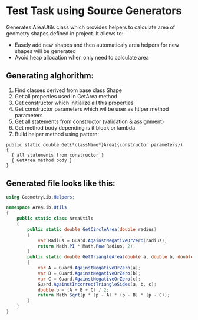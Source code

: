 # Test Task using Source Generators

Generates AreaUtils class which provides helpers to calculate area of geometry shapes defined in project. It allows to:
- Easely add new shapes and then automaticaly area helpers for new shapes will be generated
- Avoid heap allocation when only need to calculate area

## Generating alghorithm:
1. Find classes derived from base class Shape
2. Get all properties used in GetArea method
3. Get constructor which initialize all this properties
4. Get constructor parameters which wil be user as htlper method parameters
5. Get all statements from constructor (validation & assignment)
6. Get method body depending is it block or lambda
7. Build helper method using pattern:
```
public static double Get{*className*}Area({constructor parameters})
{
  { all statements from constructor }
  { GetArea method body }
}
```

## Generated file looks like this:

```csharp
using GeometryLib.Helpers;

namespace AreaLib.Utils
{
    public static class AreaUtils
    {
        public static double GetCircleArea(double radius)
        {
            var Radius = Guard.AgainstNegativeOrZero(radius); 
            return Math.PI * Math.Pow(Radius, 2);
        }
        public static double GetTriangleArea(double a, double b, double c)
        {
            var A = Guard.AgainstNegativeOrZero(a);
            var B = Guard.AgainstNegativeOrZero(b);
            var C = Guard.AgainstNegativeOrZero(c);
            Guard.AgainstIncorrectTriangleSides(a, b, c); 
            double p = (A + B + C) / 2;
            return Math.Sqrt(p * (p - A) * (p - B) * (p - C));
        }
    }
}
```
